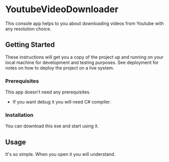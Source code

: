 # YoutubeVideoDownloader

This console app helps to you about downloading videos from Youtube with any resolution choice.

## Getting Started

These instructions will get you a copy of the project up and running on your local machine for development and testing purposes. See deployment for notes on how to deploy the project on a live system.

### Prerequisites

This app doesn't need any prerequisites.

* If you want debug it you will need C# compiler.

### Installation

You can download this exe and start using it.

## Usage

It's so simple. When you open it you will understand.
